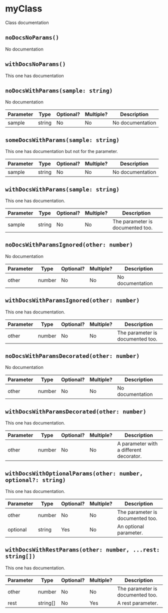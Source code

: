 
myClass
=======

Class documentation


`noDocsNoParams()`
------------------

No documentation



`withDocsNoParams()`
--------------------

This one has documentation



`noDocsWithParams(sample: string)`
----------------------------------

No documentation

|Parameter|Type  |Optional?|Multiple?|Description     |
|---------|------|---------|---------|----------------|
|sample   |string|No       |No       |No documentation|

`someDocsWithParams(sample: string)`
------------------------------------

This one has documentation but not for the parameter.

|Parameter|Type  |Optional?|Multiple?|Description     |
|---------|------|---------|---------|----------------|
|sample   |string|No       |No       |No documentation|

`withDocsWithParams(sample: string)`
------------------------------------

This one has documentation.

|Parameter|Type  |Optional?|Multiple?|Description                     |
|---------|------|---------|---------|--------------------------------|
|sample   |string|No       |No       |The parameter is documented too.|

`noDocsWithParamsIgnored(other: number)`
----------------------------------------

No documentation

|Parameter|Type  |Optional?|Multiple?|Description     |
|---------|------|---------|---------|----------------|
|other    |number|No       |No       |No documentation|

`withDocsWithParamsIgnored(other: number)`
------------------------------------------

This one has documentation.

|Parameter|Type  |Optional?|Multiple?|Description                     |
|---------|------|---------|---------|--------------------------------|
|other    |number|No       |No       |The parameter is documented too.|

`noDocsWithParamsDecorated(other: number)`
------------------------------------------

No documentation

|Parameter|Type  |Optional?|Multiple?|Description     |
|---------|------|---------|---------|----------------|
|other    |number|No       |No       |No documentation|

`withDocsWithParamsDecorated(other: number)`
--------------------------------------------

This one has documentation.

|Parameter|Type  |Optional?|Multiple?|Description                            |
|---------|------|---------|---------|---------------------------------------|
|other    |number|No       |No       |A parameter with a different decorator.|

`withDocsWithOptionalParams(other: number, optional?: string)`
--------------------------------------------------------------

This one has documentation.

|Parameter|Type  |Optional?|Multiple?|Description                     |
|---------|------|---------|---------|--------------------------------|
|other    |number|No       |No       |The parameter is documented too.|
|optional |string|Yes      |No       |An optional parameter.          |

`withDocsWithRestParams(other: number, ...rest: string[])`
----------------------------------------------------------

This one has documentation.

|Parameter|Type    |Optional?|Multiple?|Description                     |
|---------|--------|---------|---------|--------------------------------|
|other    |number  |No       |No       |The parameter is documented too.|
|rest     |string[]|No       |Yes      |A rest parameter.               |

